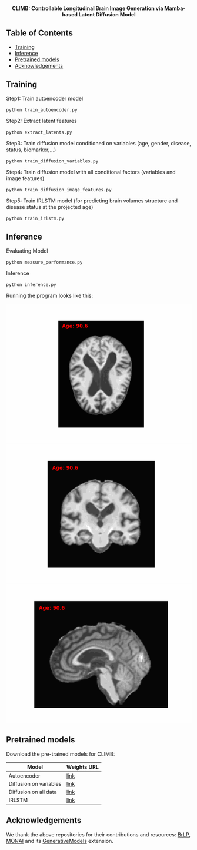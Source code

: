 <h4 align="center">CLIMB: Controllable Longitudinal Brain Image Generation via Mamba-based Latent Diffusion Model</h4>


## Table of Contents
- [Training](#training)
- [Inference](#Inference)
- [Pretrained models](#pretrained-models)
- [Acknowledgements](#acknowledgements)


## Training
Step1: Train autoencoder model
```console
python train_autoencoder.py 
```
Step2: Extract latent features
```console
python extract_latents.py
```
Step3: Train diffusion model conditioned on variables (age, gender, disease, status, biomarker,...)
```console
python train_diffusion_variables.py
```
Step4: Train diffusion model with all conditional factors (variables and image features)
```console
python train_diffusion_image_features.py
```
Step5: Train IRLSTM model (for predicting brain volumes structure and disease status at the projected age)
```console
python train_irlstm.py 
```

## Inference

Evaluating Model
```console
python measure_performance.py 
```
Inference
```console
python inference.py 
```

Running the program looks like this:

![inference-preview](results/094_S_4282/axial_094_S_4282.gif)
![inference-preview](results/094_S_4282/coronal_094_S_4282.gif)
![inference-preview](results/094_S_4282/sagittal_094_S_4282.gif)

## Pretrained models

Download the pre-trained models for CLIMB:

| Model                  | Weights URL                                                  |
| ---------------------- | ------------------------------------------------------------ |
| Autoencoder            | [link](https://drive.google.com/file/d/1FOcgpHFv7jDSXelM34LF5A9Vgn1JEB0h/view?usp=drive_link) |
| Diffusion on variables | [link](https://drive.google.com/file/d/1bQu_jqSw_l_KsB2DwXkD459J7GPUwFqJ/view?usp=drive_link) |
| Diffusion on all data  | [link](https://drive.google.com/file/d/1eJpfaNU7-eRpuCJZ_8JCrGc5xj7Q91mS/view?usp=drive_link) |
| IRLSTM                 | [link](https://drive.google.com/file/d/1sA8iDYge7YMJn8tnqOwNkYddcyQavZ-A/view?usp=drive_link) |

## Acknowledgements

We thank the above repositories for their contributions and resources: [BrLP](https://github.com/LemuelPuglisi/BrLP), [MONAI](https://monai.io/) and its [GenerativeModels](https://github.com/Project-MONAI/GenerativeModels/tree/main) extension.







